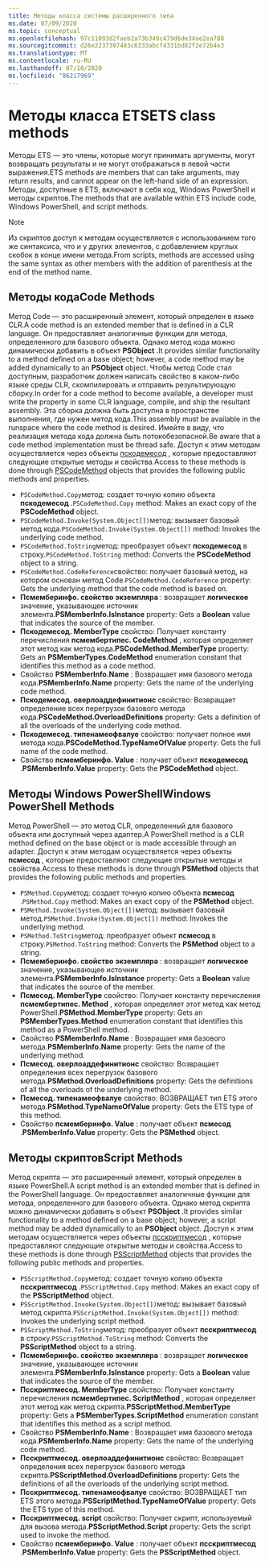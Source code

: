 ```yaml
---
title: Методы класса системы расширенного типа
ms.date: 07/09/2020
ms.topic: conceptual
ms.openlocfilehash: 97c11093d2faeb2a73b349c479d6de34ae2ea788
ms.sourcegitcommit: d26e2237397483c6333abcf4331bd82f2e72b4e3
ms.translationtype: MT
ms.contentlocale: ru-RU
ms.lasthandoff: 07/10/2020
ms.locfileid: "86217969"
---
```

# <a name="ets-class-methods"></a><span data-ttu-id="72f88-102">Методы класса ETS</span><span class="sxs-lookup"><span data-stu-id="72f88-102">ETS class methods</span></span>

<span data-ttu-id="72f88-103">Методы ETS — это члены, которые могут принимать аргументы, могут возвращать результаты и не могут отображаться в левой части выражения.</span><span class="sxs-lookup"><span data-stu-id="72f88-103">ETS methods are members that can take arguments, may return results, and cannot appear on the left-hand side of an expression.</span></span> <span data-ttu-id="72f88-104">Методы, доступные в ETS, включают в себя код, Windows PowerShell и методы скриптов.</span><span class="sxs-lookup"><span data-stu-id="72f88-104">The methods that are available within ETS include code, Windows PowerShell, and script methods.</span></span>

> [!NOTE]
> <span data-ttu-id="72f88-105">Из скриптов доступ к методам осуществляется с использованием того же синтаксиса, что и у других элементов, с добавлением круглых скобок в конце имени метода.</span><span class="sxs-lookup"><span data-stu-id="72f88-105">From scripts, methods are accessed using the same syntax as other members with the addition of parenthesis at the end of the method name.</span></span>

## <a name="code-methods"></a><span data-ttu-id="72f88-106">Методы кода</span><span class="sxs-lookup"><span data-stu-id="72f88-106">Code Methods</span></span>

<span data-ttu-id="72f88-107">Метод Code — это расширенный элемент, который определен в языке CLR.</span><span class="sxs-lookup"><span data-stu-id="72f88-107">A code method is an extended member that is defined in a CLR language.</span></span> <span data-ttu-id="72f88-108">Он предоставляет аналогичные функции для метода, определенного для базового объекта. Однако метод кода можно динамически добавить в объект **PSObject** .</span><span class="sxs-lookup"><span data-stu-id="72f88-108">It provides similar functionality to a method defined on a base object; however, a code method may be added dynamically to an **PSObject** object.</span></span> <span data-ttu-id="72f88-109">Чтобы метод Code стал доступным, разработчик должен написать свойство в каком-либо языке среды CLR, скомпилировать и отправить результирующую сборку.</span><span class="sxs-lookup"><span data-stu-id="72f88-109">In order for a code method to become available, a developer must write the property in some CLR language, compile, and ship the resultant assembly.</span></span> <span data-ttu-id="72f88-110">Эта сборка должна быть доступна в пространстве выполнения, где нужен метод кода.</span><span class="sxs-lookup"><span data-stu-id="72f88-110">This assembly must be available in the runspace where the code method is desired.</span></span> <span data-ttu-id="72f88-111">Имейте в виду, что реализация метода кода должна быть потокобезопасной.</span><span class="sxs-lookup"><span data-stu-id="72f88-111">Be aware that a code method implementation must be thread safe.</span></span> <span data-ttu-id="72f88-112">Доступ к этим методам осуществляется через объекты [пскодемесод](/dotnet/api/system.management.automation.pscodemethod) , которые предоставляют следующие открытые методы и свойства.</span><span class="sxs-lookup"><span data-stu-id="72f88-112">Access to these methods is done through [PSCodeMethod](/dotnet/api/system.management.automation.pscodemethod) objects that provides the following public methods and properties.</span></span>

- <span data-ttu-id="72f88-113">`PSCodeMethod.Copy`метод: создает точную копию объекта **пскодемесод** .</span><span class="sxs-lookup"><span data-stu-id="72f88-113">`PSCodeMethod.Copy` method: Makes an exact copy of the **PSCodeMethod** object.</span></span>
- <span data-ttu-id="72f88-114">`PSCodeMethod.Invoke(System.Object[])`метод: вызывает базовый метод кода.</span><span class="sxs-lookup"><span data-stu-id="72f88-114">`PSCodeMethod.Invoke(System.Object[])` method: Invokes the underlying code method.</span></span>
- <span data-ttu-id="72f88-115">`PSCodeMethod.ToString`метод: преобразует объект **пскодемесод** в строку.</span><span class="sxs-lookup"><span data-stu-id="72f88-115">`PSCodeMethod.ToString` method: Converts the **PSCodeMethod** object to a string.</span></span>
- <span data-ttu-id="72f88-116">`PSCodeMethod.CodeReference`свойство: получает базовый метод, на котором основан метод Code.</span><span class="sxs-lookup"><span data-stu-id="72f88-116">`PSCodeMethod.CodeReference` property: Gets the underlying method that the code method is based on.</span></span>
- <span data-ttu-id="72f88-117">**Псмемберинфо. свойство экземпляра** : возвращает **логическое** значение, указывающее источник элемента.</span><span class="sxs-lookup"><span data-stu-id="72f88-117">**PSMemberInfo.IsInstance** property: Gets a **Boolean** value that indicates the source of the member.</span></span>
- <span data-ttu-id="72f88-118">**Пскодемесод. MemberType** свойство: Получает константу перечисления **псмембертипес. CodeMethod** , которая определяет этот метод как метод кода.</span><span class="sxs-lookup"><span data-stu-id="72f88-118">**PSCodeMethod.MemberType** property: Gets an **PSMemberTypes.CodeMethod** enumeration constant that identifies this method as a code method.</span></span>
- <span data-ttu-id="72f88-119">Свойство **PSMemberInfo.Name** : Возвращает имя базового метода кода.</span><span class="sxs-lookup"><span data-stu-id="72f88-119">**PSMemberInfo.Name** property: Gets the name of the underlying code method.</span></span>
- <span data-ttu-id="72f88-120">**Пскодемесод. оверлоаддефинитионс** свойство: Возвращает определение всех перегрузок базового метода кода.</span><span class="sxs-lookup"><span data-stu-id="72f88-120">**PSCodeMethod.OverloadDefinitions** property: Gets a definition of all the overloads of the underlying code method.</span></span>
- <span data-ttu-id="72f88-121">**Пскодемесод. типенамеофвалуе** свойство: получает полное имя метода кода.</span><span class="sxs-lookup"><span data-stu-id="72f88-121">**PSCodeMethod.TypeNameOfValue** property: Gets the full name of the code method.</span></span>
- <span data-ttu-id="72f88-122">Свойство **псмемберинфо. Value** : получает объект **пскодемесод** .</span><span class="sxs-lookup"><span data-stu-id="72f88-122">**PSMemberInfo.Value** property: Gets the **PSCodeMethod** object.</span></span>

## <a name="windows-powershell-methods"></a><span data-ttu-id="72f88-123">Методы Windows PowerShell</span><span class="sxs-lookup"><span data-stu-id="72f88-123">Windows PowerShell Methods</span></span>

<span data-ttu-id="72f88-124">Метод PowerShell — это метод CLR, определенный для базового объекта или доступный через адаптер.</span><span class="sxs-lookup"><span data-stu-id="72f88-124">A PowerShell method is a CLR method defined on the base object or is made accessible through an adapter.</span></span> <span data-ttu-id="72f88-125">Доступ к этим методам осуществляется через объекты **псмесод** , которые предоставляют следующие открытые методы и свойства.</span><span class="sxs-lookup"><span data-stu-id="72f88-125">Access to these methods is done through **PSMethod** objects that provides the following public methods and properties.</span></span>

- <span data-ttu-id="72f88-126">`PSMethod.Copy`метод: создает точную копию объекта **псмесод** .</span><span class="sxs-lookup"><span data-stu-id="72f88-126">`PSMethod.Copy` method: Makes an exact copy of the **PSMethod** object.</span></span>
- <span data-ttu-id="72f88-127">`PSMethod.Invoke(System.Object[])`метод: вызывает базовый метод.</span><span class="sxs-lookup"><span data-stu-id="72f88-127">`PSMethod.Invoke(System.Object[])` method: Invokes the underlying method.</span></span>
- <span data-ttu-id="72f88-128">`PSMethod.ToString`метод: преобразует объект **псмесод** в строку.</span><span class="sxs-lookup"><span data-stu-id="72f88-128">`PSMethod.ToString` method: Converts the **PSMethod** object to a string.</span></span>
- <span data-ttu-id="72f88-129">**Псмемберинфо. свойство экземпляра** : возвращает **логическое** значение, указывающее источник элемента.</span><span class="sxs-lookup"><span data-stu-id="72f88-129">**PSMemberInfo.IsInstance** property: Gets a **Boolean** value that indicates the source of the member.</span></span>
- <span data-ttu-id="72f88-130">**Псмесод. MemberType** свойство: Получает константу перечисления **псмембертипес. Method** , которая определяет этот метод как метод PowerShell.</span><span class="sxs-lookup"><span data-stu-id="72f88-130">**PSMethod.MemberType** property: Gets an **PSMemberTypes.Method** enumeration constant that identifies this method as a PowerShell method.</span></span>
- <span data-ttu-id="72f88-131">Свойство **PSMemberInfo.Name** : Возвращает имя базового метода.</span><span class="sxs-lookup"><span data-stu-id="72f88-131">**PSMemberInfo.Name** property: Gets the name of the underlying method.</span></span>
- <span data-ttu-id="72f88-132">**Псмесод. оверлоаддефинитионс** свойство: Возвращает определения всех перегрузок базового метода.</span><span class="sxs-lookup"><span data-stu-id="72f88-132">**PSMethod.OverloadDefinitions** property: Gets the definitions of all the overloads of the underlying method.</span></span>
- <span data-ttu-id="72f88-133">**Псмесод. типенамеофвалуе** свойство: ВОЗВРАЩАЕТ тип ETS этого метода.</span><span class="sxs-lookup"><span data-stu-id="72f88-133">**PSMethod.TypeNameOfValue** property: Gets the ETS type of this method.</span></span>
- <span data-ttu-id="72f88-134">Свойство **псмемберинфо. Value** : получает объект **псмесод** .</span><span class="sxs-lookup"><span data-stu-id="72f88-134">**PSMemberInfo.Value** property: Gets the **PSMethod** object.</span></span>

## <a name="script-methods"></a><span data-ttu-id="72f88-135">Методы скриптов</span><span class="sxs-lookup"><span data-stu-id="72f88-135">Script Methods</span></span>

<span data-ttu-id="72f88-136">Метод скрипта — это расширенный элемент, который определен в языке PowerShell.</span><span class="sxs-lookup"><span data-stu-id="72f88-136">A script method is an extended member that is defined in the PowerShell language.</span></span> <span data-ttu-id="72f88-137">Он предоставляет аналогичные функции для метода, определенного для базового объекта. Однако метод скрипта можно динамически добавить в объект **PSObject** .</span><span class="sxs-lookup"><span data-stu-id="72f88-137">It provides similar functionality to a method defined on a base object; however, a script method may be added dynamically to an **PSObject** object.</span></span> <span data-ttu-id="72f88-138">Доступ к этим методам осуществляется через объекты [псскриптмесод](/dotnet/api/system.management.automation.psscriptmethod) , которые предоставляют следующие открытые методы и свойства.</span><span class="sxs-lookup"><span data-stu-id="72f88-138">Access to these methods is done through [PSScriptMethod](/dotnet/api/system.management.automation.psscriptmethod) objects that provides the following public methods and properties.</span></span>

- <span data-ttu-id="72f88-139">`PSScriptMethod.Copy`метод: создает точную копию объекта **псскриптмесод** .</span><span class="sxs-lookup"><span data-stu-id="72f88-139">`PSScriptMethod.Copy` method: Makes an exact copy of the **PSScriptMethod** object.</span></span>
- <span data-ttu-id="72f88-140">`PSScriptMethod.Invoke(System.Object[])`метод: вызывает базовый метод скрипта.</span><span class="sxs-lookup"><span data-stu-id="72f88-140">`PSScriptMethod.Invoke(System.Object[])` method: Invokes the underlying script method.</span></span>
- <span data-ttu-id="72f88-141">`PSScriptMethod.ToString`метод: преобразует объект **псскриптмесод** в строку.</span><span class="sxs-lookup"><span data-stu-id="72f88-141">`PSScriptMethod.ToString` method: Converts the **PSScriptMethod** object to a string.</span></span>
- <span data-ttu-id="72f88-142">**Псмемберинфо. свойство экземпляра** : возвращает **логическое** значение, указывающее источник элемента.</span><span class="sxs-lookup"><span data-stu-id="72f88-142">**PSMemberInfo.IsInstance** property: Gets a **Boolean** value that indicates the source of the member.</span></span>
- <span data-ttu-id="72f88-143">**Псскриптмесод. MemberType** свойство: Получает константу перечисления **псмембертипес. ScriptMethod** , которая определяет этот метод как метод скрипта.</span><span class="sxs-lookup"><span data-stu-id="72f88-143">**PSScriptMethod.MemberType** property: Gets a **PSMemberTypes.ScriptMethod** enumeration constant that identifies this method as a script method.</span></span>
- <span data-ttu-id="72f88-144">Свойство **PSMemberInfo.Name** : Возвращает имя базового метода кода.</span><span class="sxs-lookup"><span data-stu-id="72f88-144">**PSMemberInfo.Name** property: Gets the name of the underlying code method.</span></span>
- <span data-ttu-id="72f88-145">**Псскриптмесод. оверлоаддефинитионс** свойство: Возвращает определения всех перегрузок базового метода скрипта.</span><span class="sxs-lookup"><span data-stu-id="72f88-145">**PSScriptMethod.OverloadDefinitions** property: Gets the definitions of all the overloads of the underlying script method.</span></span>
- <span data-ttu-id="72f88-146">**Псскриптмесод. типенамеофвалуе** свойство: ВОЗВРАЩАЕТ тип ETS этого метода.</span><span class="sxs-lookup"><span data-stu-id="72f88-146">**PSScriptMethod.TypeNameOfValue** property: Gets the ETS type of this method.</span></span>
- <span data-ttu-id="72f88-147">**Псскриптмесод. script** свойство: Получает скрипт, используемый для вызова метода.</span><span class="sxs-lookup"><span data-stu-id="72f88-147">**PSScriptMethod.Script** property: Gets the script used to invoke the method.</span></span>
- <span data-ttu-id="72f88-148">Свойство **псмемберинфо. Value** : получает объект **псскриптмесод** .</span><span class="sxs-lookup"><span data-stu-id="72f88-148">**PSMemberInfo.Value** property: Gets the **PSScriptMethod** object.</span></span>
